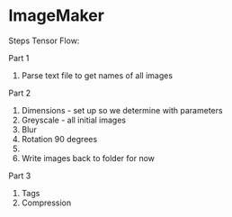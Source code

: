 # ImageMaker

Steps Tensor Flow:

Part 1
1. Parse text file to get names of all images

Part 2
1. Dimensions - set up so we determine with parameters
2. Greyscale - all initial images
  1. Blur
  2. Rotation 90 degrees
  3. 
3. Write images back to folder for now

Part 3
1. Tags
2. Compression
